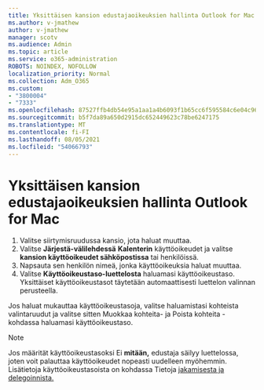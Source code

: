 ```yaml
---
title: Yksittäisen kansion edustajaoikeuksien hallinta Outlook for Mac
ms.author: v-jmathew
author: v-jmathew
manager: scotv
ms.audience: Admin
ms.topic: article
ms.service: o365-administration
ROBOTS: NOINDEX, NOFOLLOW
localization_priority: Normal
ms.collection: Adm_O365
ms.custom:
- "3800004"
- "7333"
ms.openlocfilehash: 87527ffb4db54e95a1aa1a4b6093f1b65cc6f595584c6e04c9657ee7210f0201
ms.sourcegitcommit: b5f7da89a650d2915dc652449623c78be6247175
ms.translationtype: MT
ms.contentlocale: fi-FI
ms.lasthandoff: 08/05/2021
ms.locfileid: "54066793"
---
```

# <a name="manage-delegate-permissions-for-a-single-folder-in-outlook-for-mac"></a>Yksittäisen kansion edustajaoikeuksien hallinta Outlook for Mac

1. Valitse siirtymisruudussa kansio, jota haluat muuttaa.
2. Valitse **Järjestä-välilehdessä** **Kalenterin** käyttöoikeudet ja valitse **kansion käyttöoikeudet sähköpostissa** tai henkilöissä.
3. Napsauta sen henkilön nimeä, jonka käyttöoikeuksia haluat muuttaa.
4. Valitse **Käyttöoikeustaso-luettelosta** haluamasi käyttöoikeustaso. Yksittäiset käyttöoikeustasot täytetään automaattisesti luettelon valinnan perusteella.

Jos haluat mukauttaa käyttöoikeustasoja, valitse haluamistasi kohteista  valintaruudut ja valitse sitten Muokkaa kohteita- ja Poista kohteita -kohdassa haluamasi käyttöoikeustaso.

> [!NOTE]
> Jos määrität käyttöoikeustasoksi Ei **mitään,** edustaja säilyy luettelossa, joten voit palauttaa käyttöoikeudet nopeasti uudelleen myöhemmin. Lisätietoja käyttöoikeustasoista on kohdassa Tietoja [jakamisesta ja delegoinnista.](https://support.microsoft.com/office/options-for-sharing-and-delegating-folders-in-outlook-for-mac-480d8054-68ce-4150-ba1e-b9b7f2fc4ce5)
